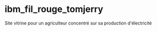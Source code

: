 # ibm_fil_rouge_tomjerry
Site vitrine pour un agriculteur concentré sur sa production d'électricité

